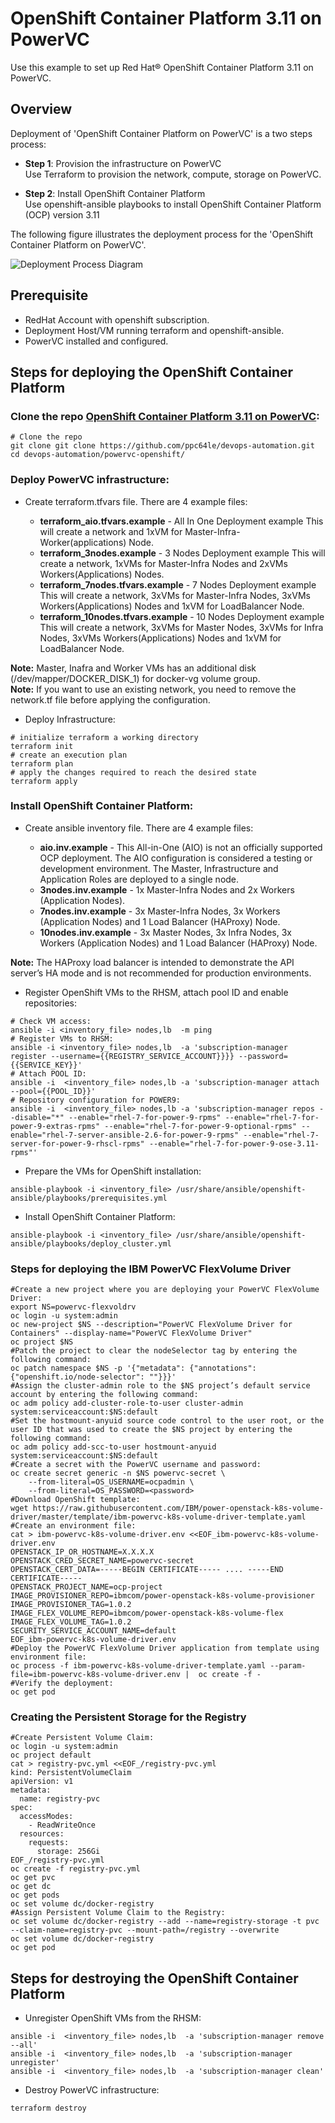 # OpenShift Container Platform 3.11 on PowerVC

Use this example to set up Red Hat® OpenShift Container Platform 3.11 on PowerVC.

## Overview

Deployment of 'OpenShift Container Platform on PowerVC' is a two steps process:

* **Step 1**: Provision the infrastructure on PowerVC <br>
  Use Terraform to provision the network, compute, storage on PowerVC.
  
* **Step 2**: Install OpenShift Container Platform <br>
  Use openshift-ansible playbooks to install OpenShift Container Platform (OCP) version 3.11

The following figure illustrates the deployment process for the 'OpenShift Container Platform on PowerVC'.

![Deployment Process Diagram](./docs/DeploymentProcess.png?style=centerme)

## Prerequisite

* RedHat Account with openshift subscription.
* Deployment Host/VM running terraform and openshift-ansible.
* PowerVC installed and configured.

## Steps for deploying the OpenShift Container Platform

### Clone the repo [OpenShift Container Platform 3.11 on PowerVC](https://github.com/ppc64le/devops-automation.git):

```shell
# Clone the repo
git clone git clone https://github.com/ppc64le/devops-automation.git
cd devops-automation/powervc-openshift/
```

### Deploy PowerVC infrastructure:

* Create terraform.tfvars file. There are 4 example files:
    
    - **terraform_aio.tfvars.example**      - All In One Deployment example This will create a network and 1xVM for Master-Infra-Worker(applications) Node.
    - **terraform_3nodes.example**          - 3 Nodes Deployment example This will create a network, 1xVMs for Master-Infra Nodes and 2xVMs Workers(Applications) Nodes.
    - **terraform_7nodes.tfvars.example**   - 7 Nodes Deployment example This will create a network, 3xVMs for Master-Infra Nodes, 3xVMs Workers(Applications) Nodes and 1xVM for LoadBalancer Node.
    - **terraform_10nodes.tfvars.example**  - 10 Nodes Deployment example This will create a network, 3xVMs for Master Nodes, 3xVMs for Infra Nodes, 3xVMs Workers(Applications) Nodes and 1xVM for LoadBalancer Node.



**Note:** Master, Inafra and Worker VMs has an additional disk (/dev/mapper/DOCKER_DISK_1) for docker-vg volume group.<br>
**Note:** If you want to use an existing network, you need to remove the network.tf file before applying the configuration.


* Deploy Infrastructure:

```shell
# initialize terraform a working directory
terraform init
# create an execution plan
terraform plan
# apply the changes required to reach the desired state
terraform apply
```

### Install OpenShift Container Platform:

* Create ansible inventory file. There are 4 example files:
        
    - **aio.inv.example**       - This All-in-One (AIO) is not an officially supported OCP deployment. The AIO configuration is considered a testing or development environment. The Master, Infrastructure and Application Roles are deployed to a single node.
    - **3nodes.inv.example**    - 1x Master-Infra Nodes and 2x Workers (Application Nodes).
    - **7nodes.inv.example**    - 3x Master-Infra Nodes, 3x Workers (Application Nodes) and 1 Load Balancer (HAProxy) Node.
    - **10nodes.inv.example**   - 3x Master Nodes, 3x Infra Nodes, 3x Workers (Application Nodes) and 1 Load Balancer (HAProxy) Node.

**Note:** The HAProxy load balancer is intended to demonstrate the API server’s HA mode and is not recommended for production environments. 

* Register OpenShift VMs to the RHSM, attach pool ID and enable repositories:

```shell
# Check VM access:
ansible -i <inventory_file> nodes,lb  -m ping
# Register VMs to RHSM:
ansible -i <inventory_file> nodes,lb  -a 'subscription-manager register --username={{REGISTRY_SERVICE_ACCOUNT}}}} --password={{SERVICE_KEY}}'
# Attach POOL ID:
ansible -i  <inventory_file> nodes,lb -a 'subscription-manager attach --pool={{POOL_ID}}'
# Repository configuration for POWER9:
ansible -i  <inventory_file> nodes,lb -a 'subscription-manager repos --disable="*" --enable="rhel-7-for-power-9-rpms" --enable="rhel-7-for-power-9-extras-rpms" --enable="rhel-7-for-power-9-optional-rpms" --enable="rhel-7-server-ansible-2.6-for-power-9-rpms" --enable="rhel-7-server-for-power-9-rhscl-rpms" --enable="rhel-7-for-power-9-ose-3.11-rpms"'
```

* Prepare the VMs for OpenShift installation:

```shell
ansible-playbook -i <inventory_file> /usr/share/ansible/openshift-ansible/playbooks/prerequisites.yml
```

* Install OpenShift Container Platform:

```shell
ansible-playbook -i <inventory_file> /usr/share/ansible/openshift-ansible/playbooks/deploy_cluster.yml
```

### Steps for deploying the IBM PowerVC FlexVolume Driver

```shell
#Create a new project where you are deploying your PowerVC FlexVolume Driver:
export NS=powervc-flexvoldrv
oc login -u system:admin
oc new-project $NS --description="PowerVC FlexVolume Driver for Containers" --display-name="PowerVC FlexVolume Driver"
oc project $NS
#Patch the project to clear the nodeSelector tag by entering the following command:
oc patch namespace $NS -p '{"metadata": {"annotations": {"openshift.io/node-selector": ""}}}'
#Assign the cluster-admin role to the $NS project’s default service account by entering the following command:
oc adm policy add-cluster-role-to-user cluster-admin system:serviceaccount:$NS:default
#Set the hostmount-anyuid source code control to the user root, or the user ID that was used to create the $NS project by entering the following command:
oc adm policy add-scc-to-user hostmount-anyuid system:serviceaccount:$NS:default
#Create a secret with the PowerVC username and password:
oc create secret generic -n $NS powervc-secret \
    --from-literal=OS_USERNAME=ocpadmin \
    --from-literal=OS_PASSWORD=<password>
#Download OpenShift template:
wget https://raw.githubusercontent.com/IBM/power-openstack-k8s-volume-driver/master/template/ibm-powervc-k8s-volume-driver-template.yaml
#Create an environment file:
cat > ibm-powervc-k8s-volume-driver.env <<EOF_ibm-powervc-k8s-volume-driver.env
OPENSTACK_IP_OR_HOSTNAME=X.X.X.X
OPENSTACK_CRED_SECRET_NAME=powervc-secret
OPENSTACK_CERT_DATA=-----BEGIN CERTIFICATE----- .... -----END CERTIFICATE-----
OPENSTACK_PROJECT_NAME=ocp-project
IMAGE_PROVISIONER_REPO=ibmcom/power-openstack-k8s-volume-provisioner
IMAGE_PROVISIONER_TAG=1.0.2
IMAGE_FLEX_VOLUME_REPO=ibmcom/power-openstack-k8s-volume-flex
IMAGE_FLEX_VOLUME_TAG=1.0.2
SECURITY_SERVICE_ACCOUNT_NAME=default
EOF_ibm-powervc-k8s-volume-driver.env
#Deploy the PowerVC FlexVolume Driver application from template using environment file:
oc process -f ibm-powervc-k8s-volume-driver-template.yaml --param-file=ibm-powervc-k8s-volume-driver.env |  oc create -f -
#Verify the deployment:
oc get pod
```

### Creating the Persistent Storage for the Registry

```shell
#Create Persistent Volume Claim:
oc login -u system:admin
oc project default
cat > registry-pvc.yml <<EOF_/registry-pvc.yml
kind: PersistentVolumeClaim
apiVersion: v1
metadata:
  name: registry-pvc
spec:
  accessModes:
    - ReadWriteOnce
  resources:
    requests:
      storage: 256Gi
EOF_/registry-pvc.yml
oc create -f registry-pvc.yml
oc get pvc
oc get dc
oc get pods
oc set volume dc/docker-registry
#Assign Persistent Volume Claim to the Registry:
oc set volume dc/docker-registry --add --name=registry-storage -t pvc --claim-name=registry-pvc --mount-path=/registry --overwrite
oc set volume dc/docker-registry
oc get pod
```

## Steps for destroying the OpenShift Container Platform

* Unregister OpenShift VMs from the RHSM:

```shell
ansible -i  <inventory_file> nodes,lb  -a 'subscription-manager remove --all'
ansible -i  <inventory_file> nodes,lb  -a 'subscription-manager unregister'  
ansible -i  <inventory_file> nodes,lb  -a 'subscription-manager clean'
```

* Destroy PowerVC infrastructure:

```shell
terraform destroy
```
